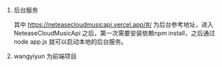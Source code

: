 1. 后台服务

   其中 https://neteasecloudmusicapi.vercel.app/#/ 为后台参考地址，进入 NeteaseCloudMusicApi 之后，第一次需要安装依赖npm install，之后通过 node app.js 就可以启动本地的后台服务。

2.  wangyiyun 为前端项目